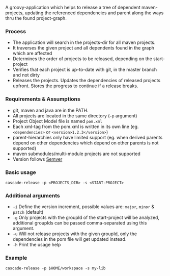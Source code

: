 A groovy-application which helps to release a tree of dependent maven-projects, updating the referenced dependencies and parent along the ways thru the found project-graph.

### Process
- The application will search in the projects-dir for all maven projects.
- It traverses the given project and all dependents found in the graph which are affected
- Determines the order of projects to be released, depending on the start-project
- Verifies that each project is up-to-date with git, in the master branch and not dirty
- Releases the projects. Updates the dependencies of released projects upfront. Stores the progress to continue if a release breaks.

### Requirements & Assumptions
- git, maven and java are in the PATH.
- All projects are located in the same directory (`-p` argument)
- Project Object Model file is named `pom.xml`
- Each xml-tag from the pom.xml is written in its own line (eg. `<dependencies>` or `<version>1.2.3</version>`)
- parent-hierarchies only have limited support (eg. when derived parents depend on other dependencies which depend on other parents is not supported)
- maven submodules/multi-module projects are not supported
- Version follows [Semver](http://semver.org)

### Basic usage

    cascade-release -p <PROJECTS_DIR> -s <START-PROJECT>
    
### Additional arguments

* `-i` Define the version increment, possible values are: `major`, `minor` & `patch` (default)
* `-g` Only projects with the groupId of the start-project will be analyzed, additional groupIds can be passed comma-separated using this argument.
* `-u` Will not release projects with the given groupId, only the dependencies in the pom file will get updated instead.
* `-h` Print the usage help

### Example

    cascade-release -p $HOME/workspace -s my-lib

